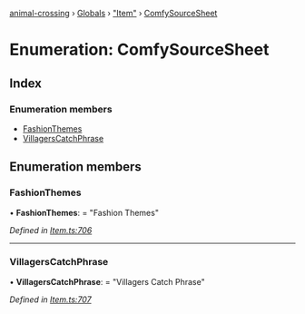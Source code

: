 [animal-crossing](../README.md) › [Globals](../globals.md) › ["Item"](../modules/_item_.md) › [ComfySourceSheet](_item_.comfysourcesheet.md)

# Enumeration: ComfySourceSheet

## Index

### Enumeration members

* [FashionThemes](_item_.comfysourcesheet.md#fashionthemes)
* [VillagersCatchPhrase](_item_.comfysourcesheet.md#villagerscatchphrase)

## Enumeration members

###  FashionThemes

• **FashionThemes**: = "Fashion Themes"

*Defined in [Item.ts:706](https://github.com/Norviah/animal-crossing/blob/37c048c/module/types/Item.ts#L706)*

___

###  VillagersCatchPhrase

• **VillagersCatchPhrase**: = "Villagers Catch Phrase"

*Defined in [Item.ts:707](https://github.com/Norviah/animal-crossing/blob/37c048c/module/types/Item.ts#L707)*
